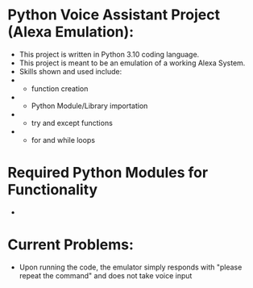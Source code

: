 # Python Voice Assistant Project (Alexa Emulation):
- This project is written in Python 3.10 coding language.
-  This project is meant to be an emulation of a working Alexa System.
-  Skills shown and used include:
  - - function creation
  - - Python Module/Library importation
  - - try and except functions
  - - for and while loops
  
  # Required Python Modules for Functionality
  - 

# Current Problems:
- Upon running the code, the emulator simply responds with "please repeat the command" and does not take voice input
